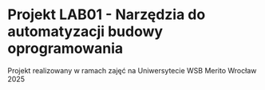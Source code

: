 # Projekt LAB01 - Narzędzia do automatyzacji budowy oprogramowania
Projekt realizowany w ramach zajęć na Uniwersytecie WSB Merito Wrocław 2025